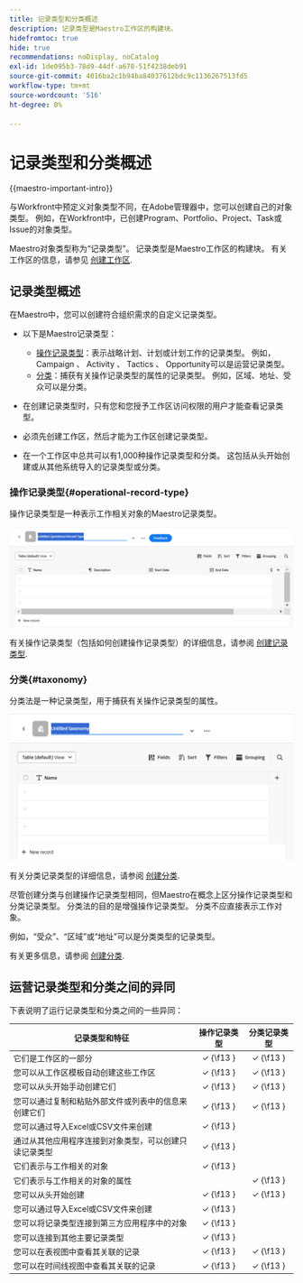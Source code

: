 ```yaml
---
title: 记录类型和分类概述
description: 记录类型是Maestro工作区的构建块。
hidefromtoc: true
hide: true
recommendations: noDisplay, noCatalog
exl-id: 1de095b3-78d9-44df-a678-51f4238deb91
source-git-commit: 4016ba2c1b94ba84037612bdc9c1136267513fd5
workflow-type: tm+mt
source-wordcount: '516'
ht-degree: 0%

---
```


<!--udpate the metadata with real information when making this avilable in TOC and in the left nav-->

# 记录类型和分类概述

{{maestro-important-intro}}

与Workfront中预定义对象类型不同，在Adobe管理器中，您可以创建自己的对象类型。 例如，在Workfront中，已创建Program、Portfolio、Project、Task或Issue的对象类型。

Maestro对象类型称为“记录类型”。 记录类型是Maestro工作区的构建块。 有关工作区的信息，请参见 [创建工作区](../architecture/create-workspaces.md).

## 记录类型概述

在Maestro中，您可以创建符合组织需求的自定义记录类型。

* 以下是Maestro记录类型：

   * [操作记录类型](#operational-record-type)：表示战略计划、计划或计划工作的记录类型。 例如， Campaign 、 Activity 、 Tactics 、 Opportunity可以是运营记录类型。
   * [分类](#taxonomy)：捕获有关操作记录类型的属性的记录类型。 例如，区域、地址、受众可以是分类。

* 在创建记录类型时，只有您和您授予工作区访问权限的用户才能查看记录类型。
* 必须先创建工作区，然后才能为工作区创建记录类型。
* 在一个工作区中总共可以有1,000种操作记录类型和分类。 这包括从头开始创建或从其他系统导入的记录类型或分类。

### 操作记录类型{#operational-record-type}

操作记录类型是一种表示工作相关对象的Maestro记录类型。

![](assets/operational-record-type-blank.png)

有关操作记录类型（包括如何创建操作记录类型）的详细信息，请参阅 [创建记录类型](../architecture/create-record-types.md).

### 分类{#taxonomy}

分类法是一种记录类型，用于捕获有关操作记录类型的属性。

![](assets/taxonomy-record-type-blank.png)

有关分类记录类型的详细信息，请参阅 [创建分类](../architecture/create-a-taxonomy.md).

尽管创建分类与创建操作记录类型相同，但Maestro在概念上区分操作记录类型和分类记录类型。 分类法的目的是增强操作记录类型。 分类不应直接表示工作对象。  <!--this is no longer true, but might be later?!: A taxonomy is a record without dates, like a static list of attributes.-->

<!--mimic what you did above for operational record types to say that we can also import taxonomies from other applications too - this will be possible later; for example Team would be a taxonomy record type, etc -->

例如，“受众”、“区域”或“地址”可以是分类类型的记录类型。

有关更多信息，请参阅 [创建分类](../architecture/create-a-taxonomy.md).

## 运营记录类型和分类之间的异同

下表说明了运行记录类型和分类之间的一些异同：

| 记录类型和特征 | 操作记录类型 | 分类记录类型 |
|-------------------------------------------------------------|:-----------------------:|:--------------------:|
| 它们是工作区的一部分 | ✓ {\f13 } | ✓ {\f13 } |
| 您可以从工作区模板自动创建这些工作区 | ✓ {\f13 } | ✓ {\f13 } |
| 您可以从头开始手动创建它们 | ✓ {\f13 } | ✓ {\f13 } |
| 您可以通过复制和粘贴外部文件或列表中的信息来创建它们 | ✓ {\f13 } | ✓ {\f13 } |
| 您可以通过导入Excel或CSV文件来创建 | ✓ {\f13 } |                     |
| 通过从其他应用程序连接到对象类型，可以创建只读记录类型 | ✓ {\f13 } |                     |
| 它们表示与工作相关的对象 | ✓ {\f13 } |                      |
| 它们表示与工作相关的对象的属性 |                         | ✓ {\f13 } |
| 您可以从头开始创建 | ✓ {\f13 } | ✓ {\f13 } |
| 您可以通过导入Excel或CSV文件来创建 | ✓ {\f13 } |                      |
| 您可以将记录类型连接到第三方应用程序中的对象 | ✓ {\f13 } |                      |
| 您可以连接到其他主要记录类型 | ✓ {\f13 } |                    |
| 您可以在表视图中查看其关联的记录 | ✓ {\f13 } | ✓ {\f13 } |
| 您可以在时间线视图中查看其关联的记录 | ✓ {\f13 } | ✓ {\f13 } |
